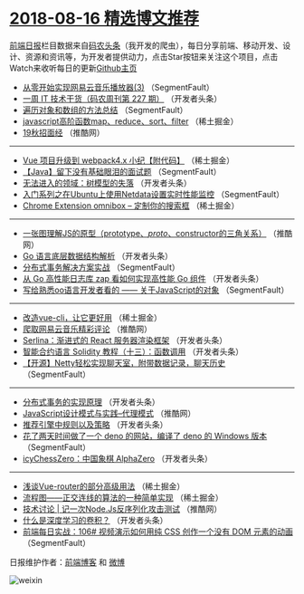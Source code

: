 # [2018-08-16 精选博文推荐](https://toutiao.qdkfweb.cn/date/2018/08/16)

[前端日报](https://qdkfweb.cn/c/news)栏目数据来自[码农头条](https://toutiao.qdkfweb.cn/)（我开发的爬虫），每日分享前端、移动开发、设计、资源和资讯等，为开发者提供动力，点击Star按钮来关注这个项目，点击Watch来收听每日的更新[Github主页](https://github.com/kujian/frontendDaily)
* [从零开始实现网易云音乐播放器(3)](https://toutiao.qdkfweb.cn/83243.html) （SegmentFault）
* [一周 IT 技术干货（码农周刊第 227 期）](https://toutiao.qdkfweb.cn/83296.html) （开发者头条）
* [遍历对象和数组的方法总结](https://toutiao.qdkfweb.cn/83248.html) （SegmentFault）
* [javascript高阶函数map、reduce、sort、filter](https://toutiao.qdkfweb.cn/83260.html) （稀土掘金）
* [19秋招面经](https://toutiao.qdkfweb.cn/83325.html) （推酷网）

***
* [Vue 项目升级到 webpack4.x 小纪【附代码】](https://toutiao.qdkfweb.cn/83270.html) （稀土掘金）
* [【Java】留下没有基础眼泪的面试题](https://toutiao.qdkfweb.cn/83238.html) （SegmentFault）
* [无法进入的领域：树模型的失落](https://toutiao.qdkfweb.cn/83297.html) （开发者头条）
* [入门系列之在Ubuntu上使用Netdata设置实时性能监控](https://toutiao.qdkfweb.cn/83249.html) （SegmentFault）
* [Chrome Extension omnibox &#8211; 定制你的搜索框](https://toutiao.qdkfweb.cn/83261.html) （稀土掘金）

***
* [一张图理解JS的原型（prototype、_proto_、constructor的三角关系）](https://toutiao.qdkfweb.cn/83326.html) （推酷网）
* [Go 语言底层数据结构解析](https://toutiao.qdkfweb.cn/83289.html) （开发者头条）
* [分布式事务解决方案实战](https://toutiao.qdkfweb.cn/83239.html) （SegmentFault）
* [从 Go 高性能日志库 zap 看如何实现高性能 Go 组件](https://toutiao.qdkfweb.cn/83298.html) （开发者头条）
* [写给熟悉oo语言开发者看的 —— 关于JavaScript的对象](https://toutiao.qdkfweb.cn/83250.html) （SegmentFault）

***
* [改造vue-cli，让它更好用](https://toutiao.qdkfweb.cn/83262.html) （稀土掘金）
* [爬取网易云音乐精彩评论](https://toutiao.qdkfweb.cn/83327.html) （推酷网）
* [Serlina：渐进式的 React 服务器渲染框架](https://toutiao.qdkfweb.cn/83301.html) （开发者头条）
* [智能合约语言 Solidity 教程（十三）：函数调用](https://toutiao.qdkfweb.cn/83303.html) （开发者头条）
* [【开源】Netty轻松实现聊天室，附带数据记录，聊天历史](https://toutiao.qdkfweb.cn/83251.html) （SegmentFault）

***
* [分布式事务的实现原理](https://toutiao.qdkfweb.cn/83288.html) （开发者头条）
* [JavaScript设计模式与实践&#8211;代理模式](https://toutiao.qdkfweb.cn/83328.html) （推酷网）
* [推荐引擎中规则以及策略](https://toutiao.qdkfweb.cn/83290.html) （开发者头条）
* [花了两天时间做了一个 deno 的网站，编译了 deno 的 Windows 版本](https://toutiao.qdkfweb.cn/83240.html) （SegmentFault）
* [icyChessZero：中国象棋 AlphaZero](https://toutiao.qdkfweb.cn/83299.html) （开发者头条）

***
* [浅谈Vue-router的部分高级用法](https://toutiao.qdkfweb.cn/83257.html) （稀土掘金）
* [流程图——正交连线的算法的一种简单实现](https://toutiao.qdkfweb.cn/83263.html) （稀土掘金）
* [技术讨论 | 记一次Node.Js反序列化攻击测试](https://toutiao.qdkfweb.cn/83329.html) （推酷网）
* [什么是深度学习的卷积？](https://toutiao.qdkfweb.cn/83291.html) （开发者头条）
* [前端每日实战：106# 视频演示如何用纯 CSS 创作一个没有 DOM 元素的动画](https://toutiao.qdkfweb.cn/83241.html) （SegmentFault）

日报维护作者：[前端博客](https://qdkfweb.cn/) 和 [微博](https://qdkfweb.cn/go/weibo)

![weixin](https://user-images.githubusercontent.com/3055447/38468989-651132ac-3b80-11e8-8e6b-15122322a9d7.png)